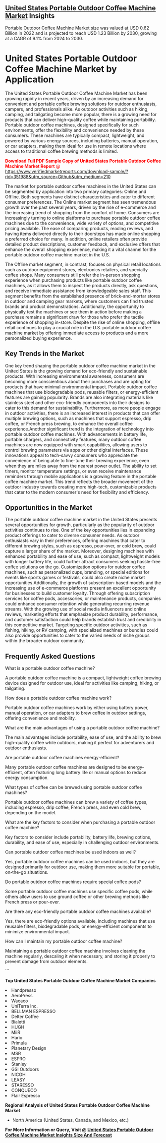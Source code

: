 <h2><a href="https://www.verifiedmarketreports.com/download-sample/?rid=351988&amp;utm_source=Github&amp;utm_medium=210" target="_blank">United States Portable Outdoor Coffee Machine Market</a> Insights</h2><p>Portable Outdoor Coffee Machine Market size was valued at USD 0.62 Billion in 2022 and is projected to reach USD 1.23 Billion by 2030, growing at a CAGR of 9.1% from 2024 to 2030.</p><p><h1>United States Portable Outdoor Coffee Machine Market by Application</h1><p>The United States Portable Outdoor Coffee Machine Market has been growing rapidly in recent years, driven by an increasing demand for convenient and portable coffee brewing solutions for outdoor enthusiasts, campers, and professionals alike. As outdoor activities such as hiking, camping, and tailgating become more popular, there is a growing need for products that can deliver high-quality coffee while maintaining portability. Portable outdoor coffee machines, designed specifically for such environments, offer the flexibility and convenience needed by these consumers. These machines are typically compact, lightweight, and powered by various energy sources, including batteries, manual operation, or car adapters, making them ideal for use in remote locations where access to traditional coffee brewing methods is limited. <p><span class=""><span style="color: #ff0000;"><strong>Download Full PDF Sample Copy of United States Portable Outdoor Coffee Machine Market Report</strong> @ </span><a href="https://www.verifiedmarketreports.com/download-sample/?rid=351988&amp;utm_source=Github&amp;utm_medium=210" target="_blank">https://www.verifiedmarketreports.com/download-sample/?rid=351988&amp;utm_source=Github&amp;utm_medium=210</a></span></p>The market for portable outdoor coffee machines in the United States can be segmented by application into two primary categories: Online and Offline. Both segments have distinct characteristics and cater to different consumer preferences. The Online market segment has seen tremendous growth over the past several years, driven by the rise of e-commerce and the increasing trend of shopping from the comfort of home. Consumers are increasingly turning to online platforms to purchase portable outdoor coffee machines due to the convenience, wide variety of options, and competitive pricing available. The ease of comparing products, reading reviews, and having items delivered directly to their doorsteps has made online shopping a preferred choice for many. In addition, online retailers often provide detailed product descriptions, customer feedback, and exclusive offers that enhance the overall shopping experience, making it a vital channel for the portable outdoor coffee machine market in the U.S.<p>The Offline market segment, in contrast, focuses on physical retail locations such as outdoor equipment stores, electronics retailers, and specialty coffee shops. Many consumers still prefer the in-person shopping experience when purchasing products like portable outdoor coffee machines, as it allows them to inspect the products directly, ask questions, and receive immediate assistance from knowledgeable sales staff. This segment benefits from the established presence of brick-and-mortar stores in outdoor and camping gear markets, where customers can find trusted brands and product demonstrations. Additionally, the opportunity to physically test the machines or see them in action before making a purchase remains a significant draw for those who prefer the tactile experience of shopping in-store. Despite the rise of online shopping, offline retail continues to play a crucial role in the U.S. portable outdoor coffee machine market by offering immediate access to products and a more personalized buying experience.</p><h2>Key Trends in the Market</h2><p>One key trend shaping the portable outdoor coffee machine market in the United States is the growing demand for eco-friendly and sustainable products. With increasing environmental awareness, consumers are becoming more conscientious about their purchases and are opting for products that have minimal environmental impact. Portable outdoor coffee machines that use biodegradable pods, reusable filters, or energy-efficient features are gaining popularity. Brands are also integrating materials like stainless steel and other eco-friendly components into their designs to cater to this demand for sustainability. Furthermore, as more people engage in outdoor activities, there is an increased interest in products that can offer multiple brewing options, such as machines that support espresso, drip coffee, or French press brewing, to enhance the overall coffee experience.Another significant trend is the integration of technology into portable outdoor coffee machines. With advancements in battery life, portable chargers, and connectivity features, many outdoor coffee machines are now equipped with smart capabilities, allowing users to control brewing parameters via apps or other digital interfaces. These innovations appeal to tech-savvy consumers who appreciate the convenience of being able to fine-tune their brewing experience, even when they are miles away from the nearest power outlet. The ability to set timers, monitor temperature settings, or even receive maintenance reminders through mobile applications is a growing feature in the portable coffee machine market. This trend reflects the broader movement of the outdoor industry towards creating more high-tech, customizable products that cater to the modern consumer's need for flexibility and efficiency.<h2>Opportunities in the Market</h2><p>The portable outdoor coffee machine market in the United States presents several opportunities for growth, particularly as the popularity of outdoor activities continues to rise. One of the key opportunities lies in expanding product offerings to cater to diverse consumer needs. As outdoor enthusiasts vary in their preferences, offering machines that cater to different brewing styles, such as espresso, pour-over, or cold brew, could capture a larger share of the market. Moreover, designing machines with enhanced portability and ease of use, such as compact, lightweight models with longer battery life, could further attract consumers seeking hassle-free coffee solutions on the go. Customization options for outdoor coffee machines, such as personalized cups, branding, or special editions for events like sports games or festivals, could also create niche market opportunities.Additionally, the growth of subscription-based models and the increasing use of e-commerce platforms present an excellent opportunity for businesses to build customer loyalty. Through offering subscription services for coffee pods, accessories, or maintenance products, companies could enhance consumer retention while generating recurring revenue streams. With the growing use of social media influencers and online reviews, marketing efforts that emphasize product durability, performance, and customer satisfaction could help brands establish trust and credibility in this competitive market. Targeting specific outdoor activities, such as fishing, hiking, or RV camping, with specialized machines or bundles could also provide opportunities to cater to the varied needs of niche groups within the broader outdoor community.<h2>Frequently Asked Questions</h2><p>What is a portable outdoor coffee machine?</p><p>A portable outdoor coffee machine is a compact, lightweight coffee brewing device designed for outdoor use, ideal for activities like camping, hiking, or tailgating.</p><p>How does a portable outdoor coffee machine work?</p><p>Portable outdoor coffee machines work by either using battery power, manual operation, or car adapters to brew coffee in outdoor settings, offering convenience and mobility.</p><p>What are the main advantages of using a portable outdoor coffee machine?</p><p>The main advantages include portability, ease of use, and the ability to brew high-quality coffee while outdoors, making it perfect for adventurers and outdoor enthusiasts.</p><p>Are portable outdoor coffee machines energy-efficient?</p><p>Many portable outdoor coffee machines are designed to be energy-efficient, often featuring long battery life or manual options to reduce energy consumption.</p><p>What types of coffee can be brewed using portable outdoor coffee machines?</p><p>Portable outdoor coffee machines can brew a variety of coffee types, including espresso, drip coffee, French press, and even cold brew, depending on the model.</p><p>What are the key factors to consider when purchasing a portable outdoor coffee machine?</p><p>Key factors to consider include portability, battery life, brewing options, durability, and ease of use, especially in challenging outdoor environments.</p><p>Can portable outdoor coffee machines be used indoors as well?</p><p>Yes, portable outdoor coffee machines can be used indoors, but they are designed primarily for outdoor use, making them more suitable for portable, on-the-go situations.</p><p>Do portable outdoor coffee machines require special coffee pods?</p><p>Some portable outdoor coffee machines use specific coffee pods, while others allow users to use ground coffee or other brewing methods like French press or pour-over.</p><p>Are there any eco-friendly portable outdoor coffee machines available?</p><p>Yes, there are eco-friendly options available, including machines that use reusable filters, biodegradable pods, or energy-efficient components to minimize environmental impact.</p><p>How can I maintain my portable outdoor coffee machine?</p><p>Maintaining a portable outdoor coffee machine involves cleaning the machine regularly, descaling it when necessary, and storing it properly to prevent damage from outdoor elements.</p>```</p><p><strong>Top United States Portable Outdoor Coffee Machine Market Companies</strong></p><div data-test-id=""><p><li>Handpresso</li><li> AeroPress</li><li> Wacaco</li><li> UniTerra Inc.</li><li> BELLMAN ESPRESSO</li><li> Delter Coffee</li><li> Bialetti</li><li> HUGH</li><li> MiiR</li><li> Hario</li><li> Primula</li><li> Planetary Design</li><li> MSR</li><li> ESPRO</li><li> Stanley</li><li> GSI Outdoors</li><li> NICOH</li><li> LEASY</li><li> STARESSO</li><li> CONQUECO</li><li> Flair Espresso</li></p><div><strong>Regional Analysis of&nbsp;United States Portable Outdoor Coffee Machine Market</strong></div><ul><li dir="ltr"><p dir="ltr">North America&nbsp;(United States, Canada, and Mexico, etc.)</p></li></ul><p><strong>For More Information or Query, Visit @&nbsp;</strong><strong><a href="https://www.verifiedmarketreports.com/product/portable-outdoor-coffee-machine-market/?utm_source=Github&amp;utm_medium=210" target="_blank">United States Portable Outdoor Coffee Machine Market Insights Size And Forecast</a></strong></p></div>
